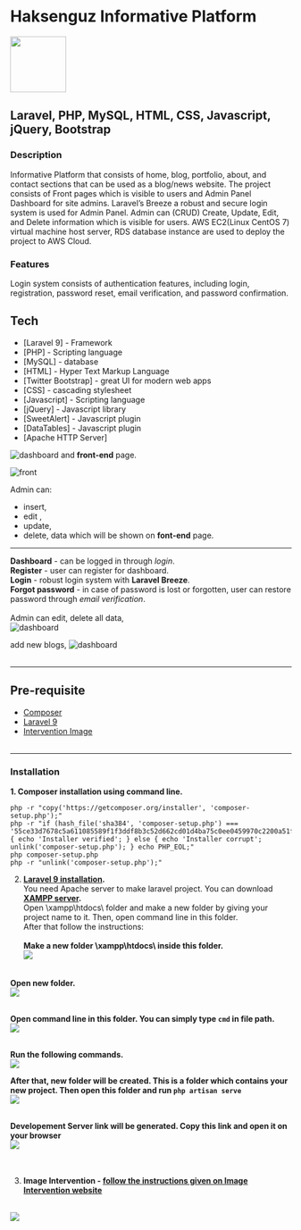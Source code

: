 # Haksenguz Informative Platform

<img src='public/logo/haksenguz.jpg' width="100"><br/>

## Laravel, PHP, MySQL, HTML, CSS, Javascript, jQuery, Bootstrap

### Description

Informative Platform that consists of home, blog, portfolio, about,
and contact sections that can be used as a blog/news
website. The project consists of Front pages which is visible to users
and Admin Panel Dashboard for site admins. Laravel’s Breeze a
robust and secure login system is used for Admin Panel. Admin can
(CRUD) Create, Update, Edit, and Delete information which is visible
for users. AWS EC2(Linux CentOS 7) virtual machine host server,
RDS database instance are used to deploy the project to AWS Cloud.

### Features

Login system consists of authentication features, including login,
registration, password reset, email verification, and password
confirmation.


## Tech

- [Laravel 9] - Framework
- [PHP] - Scripting language
- [MySQL] - database
- [HTML]  - Hyper Text Markup Language
- [Twitter Bootstrap] - great UI for modern web apps
- [CSS] - cascading stylesheet
- [Javascript] - Scripting language
- [jQuery] - Javascript library
- [SweetAlert] - Javascript plugin
- [DataTables] - Javascript plugin
- [Apache HTTP Server]


![dashboard](dashboard.png)
 and  **front-end** page. 

![front](front-end.png)

Admin can:
 - insert,
- edit ,
 - update,
- delete,
 data which will be shown on **font-end** page.<br/>
---
**Dashboard** - can be logged in through *login*.<br/>
**Register** - user can register for dashboard.<br/>
**Login** - robust login system with __Laravel Breeze__.<br/>
**Forgot password** - in case of password is lost or forgotten, user can restore password through *email verification*. <br/><br/>
Admin can edit, delete all data,<br>
![dashboard](blog.png)<br/>

add new blogs,
![dashboard](add_blog.png)<br/><br/>

---

## Pre-requisite<br/>
- [Composer](https://getcomposer.org/download/)<br/>
- [Laravel 9](https://laravel.com/docs/9.x/starter-kits)<br/>
- [Intervention Image](https://image.intervention.io/v2)<br/><br/>

---
### Installation<br/>
__1. Composer installation using command line.__<br/>
```
php -r "copy('https://getcomposer.org/installer', 'composer-setup.php');"
php -r "if (hash_file('sha384', 'composer-setup.php') === '55ce33d7678c5a611085589f1f3ddf8b3c52d662cd01d4ba75c0ee0459970c2200a51f492d557530c71c15d8dba01eae') { echo 'Installer verified'; } else { echo 'Installer corrupt'; unlink('composer-setup.php'); } echo PHP_EOL;"
php composer-setup.php
php -r "unlink('composer-setup.php');"
```
2. __[Laravel 9 installation](https://laravel.com/docs/9.x/installation#your-first-laravel-project).__<br/>
You need Apache server to make laravel project. You can download **[XAMPP server](https://www.apachefriends.org/).**<br/>
Open \xampp\htdocs\ folder and make a new folder by giving your project name to it. Then, open command line in this folder.<br/>
After that follow the instructions:<br><br>
**Make a new folder \xampp\htdocs\ inside this folder.**<br/>
![](htdocs.png)<br/><br/>

**Open new folder.**<br/>
![](proj_folder.png)<br/><br/>

**Open command line in this folder. You can simply type ```cmd``` in file path.**<br/>
![](cmd.png)<br/><br/>

**Run the following commands.**<br/>
![](cmd_project_name.png)<br/>

**After that, new folder will be created. This is a folder which contains your new project. Then open this folder and run ```php artisan serve```**<br/>
![](artisan_run.png)<br/><br/>


**Developement Server link will be generated. Copy this link and open it on your browser**<br/>
![](developement_server.png)<br/><br/><br/>

3. __Image Intervention - [follow the instructions given on Image Intervention website](https://image.intervention.io/v2/introduction/installation#integration-in-laravel)__<br><br>

![](imageint.png)<br/><br/><br/>

